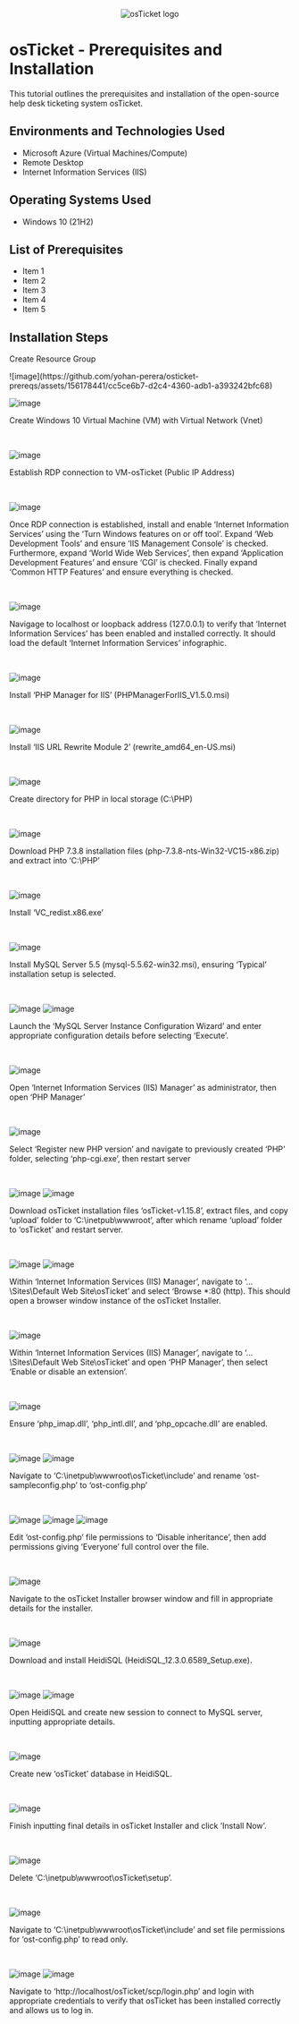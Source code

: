 <p align="center">
<img src="https://i.imgur.com/Clzj7Xs.png" alt="osTicket logo"/>
</p>

<h1>osTicket - Prerequisites and Installation</h1>
This tutorial outlines the prerequisites and installation of the open-source help desk ticketing system osTicket.<br />


<h2>Environments and Technologies Used</h2>

- Microsoft Azure (Virtual Machines/Compute)
- Remote Desktop
- Internet Information Services (IIS)

<h2>Operating Systems Used </h2>

- Windows 10</b> (21H2)

<h2>List of Prerequisites</h2>

- Item 1
- Item 2
- Item 3
- Item 4
- Item 5

<h2>Installation Steps</h2>

<p>
Create Resource Group
</p>
![image](https://github.com/yohan-perera/osticket-prereqs/assets/156178441/cc5ce6b7-d2c4-4360-adb1-a393242bfc68)
<br />

![image](https://github.com/yohan-perera/osticket-prereqs/assets/156178441/4783e6ba-dbc0-45e0-9e92-1b54caf4d950)
<p>
Create Windows 10 Virtual Machine (VM) with Virtual Network (Vnet)
</p>
<br />

![image](https://github.com/yohan-perera/osticket-prereqs/assets/156178441/e445c154-ed9c-42f8-a01a-5f2fc39cc3c1)
<p>
Establish RDP connection to VM-osTicket (Public IP Address)
</p>
<br />

![image](https://github.com/yohan-perera/osticket-prereqs/assets/156178441/500380d1-a659-4c36-9523-51783602f6b1)
<p>
Once RDP connection is established, install and enable ‘Internet Information Services’ using the ‘Turn Windows features on or off tool’. Expand ‘Web Development Tools’ and ensure ‘IIS Management Console’ is checked. Furthermore, expand ‘World Wide Web Services’, then expand ‘Application Development Features’ and ensure ‘CGI’ is checked. Finally expand ‘Common HTTP Features’ and ensure everything is checked.
</p>
<br />

![image](https://github.com/yohan-perera/osticket-prereqs/assets/156178441/78a79cff-3742-494a-9359-3b2e7d3b4d63)
<p>
Navigage to localhost or loopback address (127.0.0.1) to verify that ‘Internet Information Services’ has been enabled and installed correctly. It should load the default ‘Internet Information Services’ infographic.
</p>
<br />

![image](https://github.com/yohan-perera/osticket-prereqs/assets/156178441/e17d1ca0-8d64-4856-a726-2cf6c15b083e)
<p>
Install ‘PHP Manager for IIS’ (PHPManagerForIIS_V1.5.0.msi)
</p>
<br />

![image](https://github.com/yohan-perera/osticket-prereqs/assets/156178441/f339a510-f50b-4c69-9260-898fa37425b0)
<p>
Install ‘IIS URL Rewrite Module 2’ (rewrite_amd64_en-US.msi)
</p>
<br />

![image](https://github.com/yohan-perera/osticket-prereqs/assets/156178441/ca2f1ceb-587a-4537-beb7-0560c825cbf6)
<p>
Create directory for PHP in local storage (C:\PHP)
</p>
<br />

![image](https://github.com/yohan-perera/osticket-prereqs/assets/156178441/1e71be49-ebce-4023-8814-03b1b023fe38)
<p>
Download PHP 7.3.8 installation files (php-7.3.8-nts-Win32-VC15-x86.zip) and extract into ‘C:\PHP’
</p>
<br />

![image](https://github.com/yohan-perera/osticket-prereqs/assets/156178441/93fed4d7-9284-4637-81fe-b06f696c9580)
<p>
Install ‘VC_redist.x86.exe’
</p>
<br />

![image](https://github.com/yohan-perera/osticket-prereqs/assets/156178441/bd477c77-e5dc-41b8-bccd-457fa34d18ca)
<p>
Install MySQL Server 5.5 (mysql-5.5.62-win32.msi), ensuring ‘Typical’ installation setup is selected.
</p>
<br />

![image](https://github.com/yohan-perera/osticket-prereqs/assets/156178441/92a51ed7-3383-4b6a-8d3f-35336c225368)
![image](https://github.com/yohan-perera/osticket-prereqs/assets/156178441/309fec2c-471f-49f3-ae2c-cff0fb1e2354)
<p>
Launch the ‘MySQL Server Instance Configuration Wizard’ and enter appropriate configuration details before selecting ‘Execute’.
</p>
<br />

![image](https://github.com/yohan-perera/osticket-prereqs/assets/156178441/c09e124f-4a87-41cb-b754-2e69f5d9576e)
<p>
Open ‘Internet Information Services (IIS) Manager’ as administrator, then open ‘PHP Manager’
</p>
<br />

![image](https://github.com/yohan-perera/osticket-prereqs/assets/156178441/04a5d9ed-4c64-4f2a-9574-9c1b2c5bafab)
<p>
Select ‘Register new PHP version’ and navigate to previously created ‘PHP’ folder, selecting ‘php-cgi.exe’, then restart server
</p>
<br />

![image](https://github.com/yohan-perera/osticket-prereqs/assets/156178441/0b2cf13b-7555-480b-aeed-cb42cc1ad119)
![image](https://github.com/yohan-perera/osticket-prereqs/assets/156178441/abae85b7-ed91-4b67-be0a-d7da00d1971a)
<p>
Download osTicket installation files ‘osTicket-v1.15.8’, extract files, and copy ‘upload’ folder to ‘C:\inetpub\wwwroot’, after which rename ‘upload’ folder to ‘osTicket’ and restart server.
</p>
<br />

![image](https://github.com/yohan-perera/osticket-prereqs/assets/156178441/ba2b93c6-c4b9-4e1d-88d5-911c8d5b8d1f)
![image](https://github.com/yohan-perera/osticket-prereqs/assets/156178441/4762b795-4f06-4730-8be2-109a78b287ae)
<p>
Within ‘Internet Information Services (IIS) Manager’, navigate to ‘…\Sites\Default Web Site\osTicket’ and select ‘Browse *:80 (http). This should open a browser window instance of the osTicket Installer.
</p>
<br />

![image](https://github.com/yohan-perera/osticket-prereqs/assets/156178441/d7d419e8-57e4-42ca-9adf-6d94f51c9f57)
<p>
Within ‘Internet Information Services (IIS) Manager’, navigate to ‘…\Sites\Default Web Site\osTicket’ and open ‘PHP Manager’, then select ‘Enable or disable an extension’.
</p>
<br />

![image](https://github.com/yohan-perera/osticket-prereqs/assets/156178441/3b22d8db-2354-4e05-8ce1-671098fbf582)
<p>
Ensure ‘php_imap.dll’, ‘php_intl.dll’, and ‘php_opcache.dll’ are enabled.
</p>
<br />

![image](https://github.com/yohan-perera/osticket-prereqs/assets/156178441/bbb99e91-3a3c-4ac9-8f3c-2f4e305b7563)
![image](https://github.com/yohan-perera/osticket-prereqs/assets/156178441/20533da8-25f7-43ed-af48-9c178794fc08)
<p>
Navigate to ‘C:\inetpub\wwwroot\osTicket\include’ and rename ‘ost-sampleconfig.php’ to ‘ost-config.php’
</p>
<br />

![image](https://github.com/yohan-perera/osticket-prereqs/assets/156178441/8f36d5ac-eb71-4e56-b888-b32c08387af1)
![image](https://github.com/yohan-perera/osticket-prereqs/assets/156178441/2b899a1e-761e-417d-9ba8-f0fb64469f6e)
![image](https://github.com/yohan-perera/osticket-prereqs/assets/156178441/f7791375-7dc4-4a17-ae7e-e85aa33c4de0)
<p>
Edit ‘ost-config.php’ file permissions to ‘Disable inheritance’, then add permissions giving ‘Everyone’ full control over the file.</p>
<br />

![image](https://github.com/yohan-perera/osticket-prereqs/assets/156178441/ff06e38a-d1d9-40b8-a169-b2ca59b5b53d)
<p>
Navigate to the osTicket Installer browser window and fill in appropriate details for the installer.
</p>
<br />

![image](https://github.com/yohan-perera/osticket-prereqs/assets/156178441/3ec5ea73-b867-456a-9386-c618f3be714c)
<p>
Download and install HeidiSQL (HeidiSQL_12.3.0.6589_Setup.exe).
</p>
<br />

![image](https://github.com/yohan-perera/osticket-prereqs/assets/156178441/9a6c55ed-25b3-4b1f-a4cc-0d7245ee56f8)
![image](https://github.com/yohan-perera/osticket-prereqs/assets/156178441/8e1a933a-4015-498c-a90d-98d61a8729df)
<p>
Open HeidiSQL and create new session to connect to MySQL server, inputting appropriate details.
</p>
<br />

![image](https://github.com/yohan-perera/osticket-prereqs/assets/156178441/28a07dda-00e5-453e-a747-0242402f482e)
<p>
Create new ‘osTicket’ database in HeidiSQL.
</p>
<br />

![image](https://github.com/yohan-perera/osticket-prereqs/assets/156178441/f18de6ea-8b53-4cfa-9c54-e585557c582c)
<p>
Finish inputting final details in osTicket Installer and click ‘Install Now’.
</p>
<br />

![image](https://github.com/yohan-perera/osticket-prereqs/assets/156178441/09d5d0b5-e9b3-4b37-b3dc-b45ec6e36ae9)
<p>
Delete ‘C:\inetpub\wwwroot\osTicket\setup’.
</p>
<br />

![image](https://github.com/yohan-perera/osticket-prereqs/assets/156178441/02b4f1a6-f474-4cee-beab-a71afebfd53f)
<p>
Navigate to ‘C:\inetpub\wwwroot\osTicket\include’ and set file permissions for ‘ost-config.php’ to read only.
</p>
<br />

![image](https://github.com/yohan-perera/osticket-prereqs/assets/156178441/ee14ccbd-0328-44ed-9fdf-6468a0d4c403)
![image](https://github.com/yohan-perera/osticket-prereqs/assets/156178441/e9c2a566-b3f9-4578-8c0e-ad51e967eeff)
<p>
Navigate to ‘http://localhost/osTicket/scp/login.php’ and login with appropriate credentials to verify that osTicket has been installed correctly and allows us to log in.
</p>
<br />

